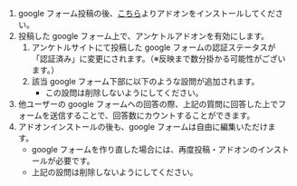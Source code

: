 1. google フォーム投稿の後、[こちら](https://www.sejuku.net/blog/)よりアドオンをインストールしてください。
2. 投稿した google フォーム上で、アンケトルアドオンを有効にします。
   1. アンケトルサイトにて投稿した google フォームの認証ステータスが「認証済み」に変更にされます。（※反映まで数分掛かる可能性がございます。）
   2. 該当 google フォーム下部に以下のような設問が追加されます。
      - この設問は削除しないようにしてください。
3. 他ユーザーの google フォームへの回答の際、上記の質問に回答した上でフォームを送信することで、回答数にカウントすることができます。
4. アドオンインストールの後も、google フォームは自由に編集いただけます。
   - google フォームを作り直した場合には、再度投稿・アドオンのインストールが必要です。
   - 上記の設問は削除しないようにしてください。
